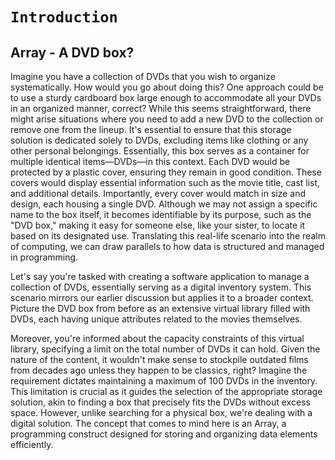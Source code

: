 # `Introduction`

## Array - A DVD box?

Imagine you have a collection of DVDs that you wish to organize systematically. How would you go about doing this? One approach could be to use a sturdy cardboard box large enough to accommodate all your DVDs in an organized manner, correct? While this seems straightforward, there might arise situations where you need to add a new DVD to the collection or remove one from the lineup. It's essential to ensure that this storage solution is dedicated solely to DVDs, excluding items like clothing or any other personal belongings. Essentially, this box serves as a container for multiple identical items—DVDs—in this context. Each DVD would be protected by a plastic cover, ensuring they remain in good condition. These covers would display essential information such as the movie title, cast list, and additional details. Importantly, every cover would match in size and design, each housing a single DVD. Although we may not assign a specific name to the box itself, it becomes identifiable by its purpose, such as the "DVD box," making it easy for someone else, like your sister, to locate it based on its designated use. Translating this real-life scenario into the realm of computing, we can draw parallels to how data is structured and managed in programming.

Let's say you're tasked with creating a software application to manage a collection of DVDs, essentially serving as a digital inventory system. This scenario mirrors our earlier discussion but applies it to a broader context. Picture the DVD box from before as an extensive virtual library filled with DVDs, each having unique attributes related to the movies themselves. 

Moreover, you're informed about the capacity constraints of this virtual library, specifying a limit on the total number of DVDs it can hold. Given the nature of the content, it wouldn't make sense to stockpile outdated films from decades ago unless they happen to be classics, right? Imagine the requirement dictates maintaining a maximum of 100 DVDs in the inventory. This limitation is crucial as it guides the selection of the appropriate storage solution, akin to finding a box that precisely fits the DVDs without excess space.
However, unlike searching for a physical box, we're dealing with a digital solution. The concept that comes to mind here is an Array, a programming construct designed for storing and organizing data elements efficiently.
